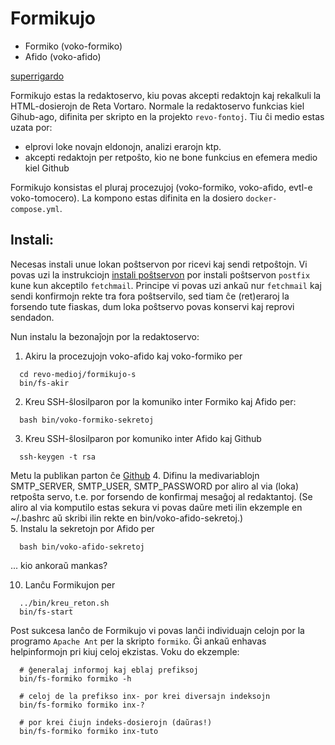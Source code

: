 # Formikujo

- Formiko (voko-formiko)
- Afido (voko-afido)

[superrigardo](../doc/formikujo.svg)

Formikujo estas la redaktoservo, kiu povas akcepti redaktojn kaj rekalkuli la HTML-dosierojn de Reta Vortaro.
Normale la redaktoservo funkcias kiel Gihub-ago, difinita per skripto en la projekto `revo-fontoj`. 
Tiu ĉi medio estas uzata por:

- elprovi loke novajn eldonojn, analizi erarojn ktp.
- akcepti redaktojn per retpoŝto, kio ne bone funkcius en efemera medio kiel Github

Formikujo konsistas el pluraj procezujoj (voko-formiko, voko-afido, evtl-e voko-tomocero). La kompono estas difinita en la dosiero `docker-compose.yml`.

## Instali:

Necesas instali unue lokan poŝtservon por ricevi kaj sendi retpoŝtojn. Vi povas
uzi la instrukciojn [instali poŝtservon](../doc/instali_poŝtservon.md) por instali poŝtservon 
`postfix` kune kun akceptilo `fetchmail`. Principe vi povas uzi ankaŭ nur `fetchmail` kaj
sendi konfirmojn rekte tra fora poŝtservilo, sed tiam ĉe (ret)eraroj la forsendo tute fiaskas,
dum loka poŝtservo povas konservi kaj reprovi sendadon.

Nun instalu la bezonaĵojn por la redaktoservo:

1. Akiru la procezujojn voko-afido kaj voko-formiko per 
  ```
    cd revo-medioj/formikujo-s
    bin/fs-akir
  ```
2. Kreu SSH-ŝlosilparon por la komuniko inter Formiko kaj Afido per:
  ```
    bash bin/voko-formiko-sekretoj
  ```
3. Kreu SSH-ŝlosilparon por komuniko inter Afido kaj Github
  ```
    ssh-keygen -t rsa
  ```
  Metu la publikan parton ĉe [Github](https://github.com/revuloj/revo-fonto/settings/keys)
4. Difinu la medivariablojn SMTP_SERVER, SMTP_USER, SMTP_PASSWORD por aliro al via (loka) retpoŝta servo, 
  t.e. por forsendo de konfirmaj mesaĝoj al redaktantoj. (Se aliro al via komputilo estas sekura vi povas daŭre meti ilin
  ekzemple en ~/.bashrc aŭ skribi ilin rekte en bin/voko-afido-sekretoj.)  
5. Instalu la sekretojn por Afido per
  ```
    bash bin/voko-afido-sekretoj 
  ```

... kio ankoraŭ mankas?

10. Lanĉu Formikujon per
  ```
    ../bin/kreu_reton.sh
    bin/fs-start
  ```

Post sukcesa lanĉo de Formikujo vi povas lanĉi individuajn celojn por la programo `Apache Ant` per la skripto `formiko`. Ĝi ankaŭ enhavas helpinformojn pri kiuj celoj ekzistas. Voku do ekzemple:

```
  # ĝeneralaj informoj kaj eblaj prefiksoj
  bin/fs-formiko formiko -h

  # celoj de la prefikso inx- por krei diversajn indeksojn
  bin/fs-formiko formiko inx-?

  # por krei ĉiujn indeks-dosierojn (daŭras!)
  bin/fs-formiko formiko inx-tuto
```
